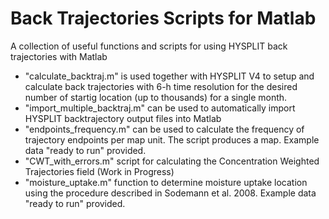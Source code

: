 # Back Trajectories Scripts for Matlab
 A collection of useful functions and scripts for using HYSPLIT back trajectories with Matlab

- "calculate_backtraj.m" is used together with HYSPLIT V4 to setup and calculate back trajectories with 6-h time resolution for the desired number of startig location (up to thousands) for a single month.
- "import_multiple_backtraj.m" can be used to automatically import HYSPLIT backtrajectory output files into Matlab
- "endpoints_frequency.m" can be used to calculate the frequency of trajectory endpoints per map unit. The script produces a map. Example data "ready to run" provided.
- "CWT_with_errors.m" script for calculating the Concentration Weighted Trajectories field (Work in Progress)
- "moisture_uptake.m" function to determine moisture uptake location using the procedure described in Sodemann et al. 2008. Example data "ready to run" provided.